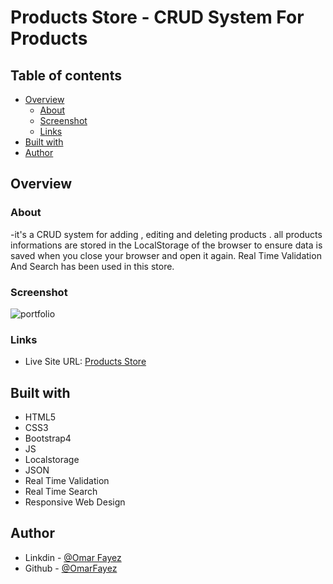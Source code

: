 # Products Store - CRUD System For Products

## Table of contents

- [Overview](#overview)
  - [About](#About)
  - [Screenshot](#screenshot)
  - [Links](#links)
- [Built with](#built-with)
- [Author](#author)
## Overview

### About

-it's a CRUD system for adding , editing and deleting products . all products informations are stored in the LocalStorage of the browser to ensure data is saved when you close your browser and open it again. Real Time Validation And Search has been used in this store.

### Screenshot

![portfolio](https://im7.ezgif.com/tmp/ezgif-7-fc6ec3c14b8f.gif)

### Links

- Live Site URL: [Products Store](https://omarfayez.github.io/05.JS-CRUD-Project/)

## Built with

- HTML5
- CSS3
- Bootstrap4
- JS
- Localstorage
- JSON
- Real Time Validation
- Real Time Search
- Responsive Web Design

## Author

- Linkdin - [@Omar Fayez](https://www.linkedin.com/in/fayez-95/)
- Github - [@OmarFayez](https://github.com/OmarFayez)
